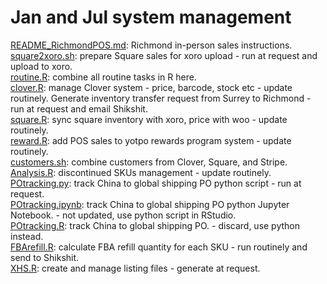 # Jan and Jul system management   
[README_RichmondPOS.md](./README_RichmondPOS.md): Richmond in-person sales instructions.   
[square2xoro.sh](./square2xoro.sh): prepare Square sales for xoro upload - run at request and upload to xoro.   
[routine.R](./routine.R): combine all routine tasks in R here.    
[clover.R](./clover.R): manage Clover system - price, barcode, stock etc - update routinely. Generate inventory transfer request from Surrey to Richmond - run at request and email Shikshit.    
[square.R](./square.R): sync square inventory with xoro, price with woo - update routinely.    
[reward.R](./reward.R): add POS sales to yotpo rewards program system - update routinely.    
[customers.sh](./customers.sh): combine customers from Clover, Square, and Stripe.    
[Analysis.R](./Analysis.R): discontinued SKUs management - update routinely.    
[POtracking.py](./POtracking.py): track China to global shipping PO python script - run at request.  
[POtracking.ipynb](./POtracking.ipynb): track China to global shipping PO python Jupyter Notebook. - not updated, use python script in RStudio.    
[POtracking.R](./POtracking.R): track China to global shipping PO. - discard, use python instead.   
[FBArefill.R](./FBArefill.R): calculate FBA refill quantity for each SKU - run routinely and send to Shikshit.   
[XHS.R](./XHS.R): create and manage listing files - generate at request.  
